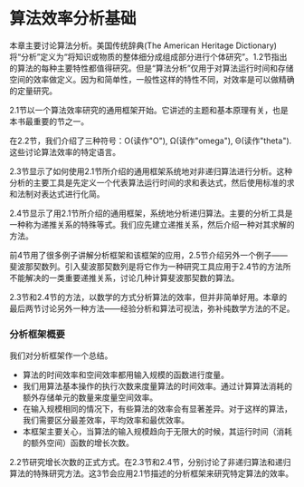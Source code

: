 算法效率分析基础
===============

本章主要讨论算法分析。美国传统辞典(The American Heritage Dictionary)将“分析”定义为“将知识或物质的整体细分成组成部分进行个体研究”。1.2节指出的算法的每种主要特性都值得研究。但是“算法分析”仅用于对算法运行时间和存储空间的效率做定义。因为和简单性，一般性这样的特性不同，对效率是可以做精确的定量研究。

2.1节以一个算法效率研究的通用框架开始。它讲述的主题和基本原理有关，也是本书最重要的节之一。

在2.2节，我们介绍了三种符号：Ο(读作"O"), Ω(读作"omega"), Θ(读作"theta").这些讨论算法效率的特定语言。

2.3节显示了如何使用2.1节所介绍的通用框架系统地对非递归算法进行分析。这种分析的主要工具是先定义一个代表算法运行时间的求和表达式，然后使用标准的求和法制对表达式进行化简。

2.4节显示了用2.1节所介绍的通用框架，系统地分析递归算法。主要的分析工具是一种称为递推关系的特殊等式。我们应先建立递推关系，然后介绍一种对其求解的方法。

前4节用了很多例子讲解分析框架和该框架的应用，2.5节介绍另外一个例子——斐波那契数列。引入斐波那契数列是将它作为一种研究工具应用于2.4节的方法所不能解决的一类重要递推关系，讨论几种计算斐波那契数的算法。

2.3节和2.4节的方法，以数学的方式分析算法的效率，但并非简单好用。本章的最后两节讨论另外一种方法——经验分析和算法可视法，弥补纯数学方法的不足。

### 分析框架概要

我们对分析框架作一个总结。

* 算法的时间效率和空间效率都用输入规模的函数进行度量。
* 我们用算法基本操作的执行次数来度量算法的时间效率。通过计算算法消耗的额外存储单元的数量来度量空间效率。
* 在输入规模相同的情况下，有些算法的效率会有显著差异。对于这样的算法，我们需要区分最差效率，平均效率和最优效率。
* 本框架主要关心，当算法的输入规模趋向于无限大的时候，其运行时间（消耗的额外空间）函数的增长次数。

2.2节研究增长次数的正式方式。在2.3节和2.4节，分别讨论了非递归算法和递归算法的特殊研究方法。这3节会应用2.1节描述的分析框架来研究特定算法的效率。

